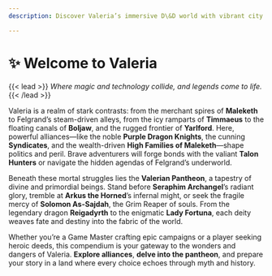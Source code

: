 ```yaml
---
description: Discover Valeria’s immersive D\&D world with vibrant city lore, influential alliances, and a captivating pantheon to fuel epic adventures.

---
```


# ✨ Welcome to Valeria
{{< lead >}}
*Where magic and technology collide, and legends come to life.*
{{< /lead >}}


Valeria is a realm of stark contrasts: from the merchant spires of **Maleketh** to Felgrand’s steam-driven alleys, from the icy ramparts of **Timmaeus** to the floating canals of **Boljaw**, and the rugged frontier of **Yarlford**. Here, powerful alliances—like the noble **Purple Dragon Knights**, the cunning **Syndicates**, and the wealth-driven **High Families of Maleketh**—shape politics and peril. Brave adventurers will forge bonds with the valiant **Talon Hunters** or navigate the hidden agendas of Felgrand’s underworld.

Beneath these mortal struggles lies the **Valerian Pantheon**, a tapestry of divine and primordial beings. Stand before **Seraphim Archangel**’s radiant glory, tremble at **Arkus the Horned**’s infernal might, or seek the fragile mercy of **Solomon As-Sajdah**, the Grim Reaper of souls. From the legendary dragon **Reigadyrth** to the enigmatic **Lady Fortuna**, each deity weaves fate and destiny into the fabric of the world.

Whether you’re a Game Master crafting epic campaigns or a player seeking heroic deeds, this compendium is your gateway to the wonders and dangers of Valeria. **Explore alliances**, **delve into the pantheon**, and prepare your story in a land where every choice echoes through myth and history.  
